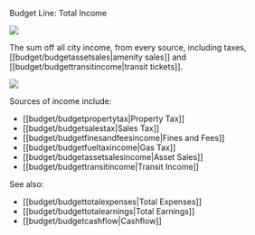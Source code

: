 Budget Line: Total Income

![](docs/images/form.png)

The sum off all city income, from every source, including taxes, [[budget/budgetassetsales|amenity sales]] and [[budget/budgettransitincome|transit tickets]].

![](Chart::StatTotalIncomeStat)

Sources of income include:
* [[budget/budgetpropertytax|Property Tax]]
* [[budget/budgetsalestax|Sales Tax]]
* [[budget/budgetfinesandfeesincome|Fines and Fees]]
* [[budget/budgetfueltaxincome|Gas Tax]]
* [[budget/budgetassetsalesincome|Asset Sales]]
* [[budget/budgettransitincome|Transit Income]]

See also:
* [[budget/budgettotalexpenses|Total Expenses]]
* [[budget/budgettotalearnings|Total Earnings]]
* [[budget/budgetcashflow|Cashflow]]


